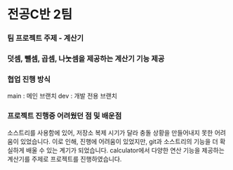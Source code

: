 전공C반 2팀
=============
### 팀 프로젝트 주제 - 계산기 
### 덧셈, 뺄셈, 곱셈, 나눗셈을 제공하는 계산기 기능 제공 

### 협업 진행 방식
main : 메인 브랜치
dev : 개발 전용 브랜치 

### 프로젝트 진행중 어려웠던 점 및 배운점
소스트리를 사용함에 있어, 저장소 복제 시기가 달라 충돌 상황을 만들어내지 못한 어려움이 있었습니다. 이로 인해, 진행에 어려움이 있었지만, git과 소스트리의 기능을 더 확실하게 배울 수 있는 계기가 되었습니다. calculator에서 다양한 연산 기능을 제공하는 계산기를 주제로 프로젝트를 진행하였습니다. 
